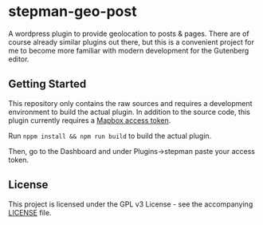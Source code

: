 # stepman-geo-post
A wordpress plugin to provide geolocation to posts &amp; pages. There are of course already similar plugins out there, but this is a convenient project for me to become more familiar with modern development for the Gutenberg editor.

## Getting Started

This repository only contains the raw sources and requires a development environment to build the actual plugin. In addition to the source code, this plugin currently requires a [Mapbox access token](https://docs.mapbox.com/help/how-mapbox-works/access-tokens/).

Run `nppm install && npm run build` to build the actual plugin.

Then, go to the Dashboard and under Plugins->stepman paste your access token.

## License

This project is licensed under the GPL v3 License - see the accompanying [LICENSE](LICENSE) file.